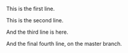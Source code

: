 This is the first line.

This is the second line.

And the third line is here.

And the final fourth line, on the master branch.